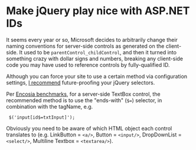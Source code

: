 # Make jQuery play nice with ASP.NET IDs
It seems every year or so, Microsoft decides to arbitrarily change their naming conventions for server-side controls as generated on the client-side. It used to be `parentControl_childControl`, and then it turned into something crazy with dollar signs and numbers, breaking any client-side code you may have used to reference controls by fully-qualified ID.

Although you can force your site to use a certain method via configuration settings, [I recommend](http://mustfollow.wordpress.com/2012/08/12/optimizing-jquery-selectors-for-asp-net-controls/) future-proofing your jQuery selectors.

Per [Encosia benchmarks](http://encosia.com/11-keystrokes-that-made-my-jquery-selector-run-10x-faster/), for a server-side TextBox control, the recommended method is to use the "ends-with" (`$=`) selector, in combination with the tagName, e.g.

     $('input[id$=txtInput]');

Obviously you need to be aware of which HTML object each control translates to (e.g. LinkButton = `<a/>`, Button = `<input/>`, DropDownList = `<select/>`, Multiline Textbox = `<textarea/>`).